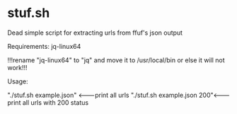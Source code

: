 # stuf.sh
Dead simple script for extracting urls from ffuf's json output

Requirements: jq-linux64

!!!rename "jq-linux64" to "jq" and move it to /usr/local/bin or else it will not work!!!


Usage: 


"./stuf.sh example.json" <---print all urls
       "./stuf.sh example.json 200"<---print all urls with 200 status

